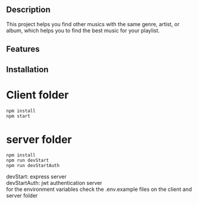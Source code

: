 ## Description

This project helps you find other musics with the same genre, artist, or album, which helps you to find the best music for your playlist.

## Features




## Installation 
# Client folder

``` 
npm install
npm start
```
# server folder
```
npm install
npm run devStart
npm run devStartAuth
```
devStart: express server<br/>
devStartAuth: jwt authentication server<br/>
for the environment variables check the .env.example files on the client and server folder



